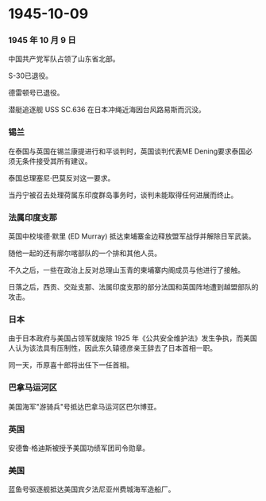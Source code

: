 # 1945-10-09

### 1945 年 10 月 9 日

中国共产党军队占领了山东省北部。

S-30已退役。

德雷顿号已退役。

潜艇追逐舰 USS SC.636 在日本冲绳近海因台风路易斯而沉没。

### 锡兰

在泰国与英国在锡兰康提进行和平谈判时，英国谈判代表ME
Dening要求泰国必须无条件接受其所有建议。

泰国总理塞尼·巴莫反对这一要求。

当丹宁被召去处理荷属东印度群岛事务时，谈判未能取得任何进展而终止。

### 法属印度支那

英国中校埃德·默里 (ED Murray) 抵达柬埔寨金边释放盟军战俘并解除日军武装。

随他一起的还有廓尔喀部队的一个排和其他人员。

不久之后，一些在政治上反对总理山玉青的柬埔寨内阁成员与他进行了接触。

日落之后，西贡、交趾支那、法属印度支那的部分法国和英国阵地遭到越盟部队的攻击。

### 日本

由于日本政府与美国占领军就废除 1925
年《公共安全维护法》发生争执，而美国人认为该法具有压制性，因此东久辕德彦亲王辞去了日本首相一职。

同一天，币原喜十郎将出任下一任首相。

### 巴拿马运河区

美国海军"游骑兵"号抵达巴拿马运河区巴尔博亚。

### 英国

安德鲁·格迪斯被授予美国功绩军团司令勋章。

### 美国

蓝鱼号驱逐舰抵达美国宾夕法尼亚州费城海军造船厂。